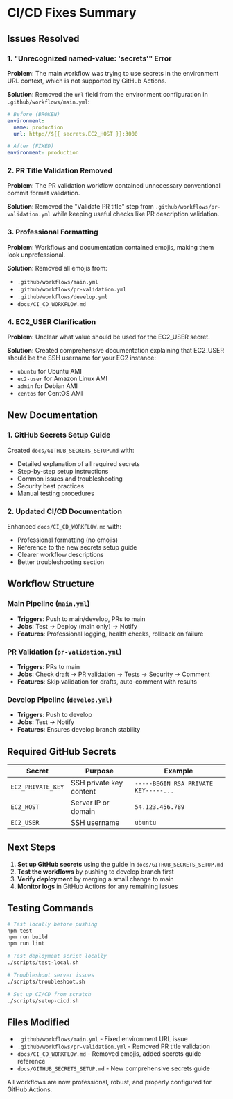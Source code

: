 # CI/CD Fixes Summary

## Issues Resolved

### 1. "Unrecognized named-value: 'secrets'" Error
**Problem**: The main workflow was trying to use secrets in the environment URL context, which is not supported by GitHub Actions.

**Solution**: Removed the `url` field from the environment configuration in `.github/workflows/main.yml`:
```yaml
# Before (BROKEN)
environment: 
  name: production
  url: http://${{ secrets.EC2_HOST }}:3000

# After (FIXED)
environment: production
```

### 2. PR Title Validation Removed
**Problem**: The PR validation workflow contained unnecessary conventional commit format validation.

**Solution**: Removed the "Validate PR title" step from `.github/workflows/pr-validation.yml` while keeping useful checks like PR description validation.

### 3. Professional Formatting
**Problem**: Workflows and documentation contained emojis, making them look unprofessional.

**Solution**: Removed all emojis from:
- `.github/workflows/main.yml`
- `.github/workflows/pr-validation.yml` 
- `.github/workflows/develop.yml`
- `docs/CI_CD_WORKFLOW.md`

### 4. EC2_USER Clarification
**Problem**: Unclear what value should be used for the EC2_USER secret.

**Solution**: Created comprehensive documentation explaining that EC2_USER should be the SSH username for your EC2 instance:
- `ubuntu` for Ubuntu AMI
- `ec2-user` for Amazon Linux AMI
- `admin` for Debian AMI
- `centos` for CentOS AMI

## New Documentation

### 1. GitHub Secrets Setup Guide
Created `docs/GITHUB_SECRETS_SETUP.md` with:
- Detailed explanation of all required secrets
- Step-by-step setup instructions
- Common issues and troubleshooting
- Security best practices
- Manual testing procedures

### 2. Updated CI/CD Documentation
Enhanced `docs/CI_CD_WORKFLOW.md` with:
- Professional formatting (no emojis)
- Reference to the new secrets setup guide
- Clearer workflow descriptions
- Better troubleshooting section

## Workflow Structure

### Main Pipeline (`main.yml`)
- **Triggers**: Push to main/develop, PRs to main
- **Jobs**: Test → Deploy (main only) → Notify
- **Features**: Professional logging, health checks, rollback on failure

### PR Validation (`pr-validation.yml`)  
- **Triggers**: PRs to main
- **Jobs**: Check draft → PR validation → Tests → Security → Comment
- **Features**: Skip validation for drafts, auto-comment with results

### Develop Pipeline (`develop.yml`)
- **Triggers**: Push to develop
- **Jobs**: Test → Notify
- **Features**: Ensures develop branch stability

## Required GitHub Secrets

| Secret | Purpose | Example |
|--------|---------|---------|
| `EC2_PRIVATE_KEY` | SSH private key content | `-----BEGIN RSA PRIVATE KEY-----...` |
| `EC2_HOST` | Server IP or domain | `54.123.456.789` |
| `EC2_USER` | SSH username | `ubuntu` |

## Next Steps

1. **Set up GitHub secrets** using the guide in `docs/GITHUB_SECRETS_SETUP.md`
2. **Test the workflows** by pushing to develop branch first
3. **Verify deployment** by merging a small change to main
4. **Monitor logs** in GitHub Actions for any remaining issues

## Testing Commands

```bash
# Test locally before pushing
npm test
npm run build
npm run lint

# Test deployment script locally
./scripts/test-local.sh

# Troubleshoot server issues
./scripts/troubleshoot.sh

# Set up CI/CD from scratch
./scripts/setup-cicd.sh
```

## Files Modified

- `.github/workflows/main.yml` - Fixed environment URL issue
- `.github/workflows/pr-validation.yml` - Removed PR title validation
- `docs/CI_CD_WORKFLOW.md` - Removed emojis, added secrets guide reference
- `docs/GITHUB_SECRETS_SETUP.md` - New comprehensive secrets guide

All workflows are now professional, robust, and properly configured for GitHub Actions.
